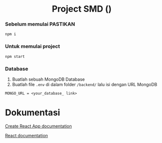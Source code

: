 <h1 align="center" >Project SMD ()</h1>

### Sebelum memulai PASTIKAN

`npm i`

### Untuk memulai project

`npm start`


### Database

1. Buatlah sebuah MongoDB Database
2. Buatlah file `.env` di dalam folder `/backend/` lalu isi dengan URL MongoDB

```
MONGO_URL = <your_database_ link>
```



# Dokumentasi

[Create React App documentation](https://facebook.github.io/create-react-app/docs/getting-started)

[React documentation](https://reactjs.org/)
